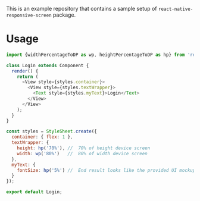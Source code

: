 This is an example repository that contains a sample setup of `react-native-responsive-screen` package.

# Usage
```javascript
import {widthPercentageToDP as wp, heightPercentageToDP as hp} from 'react-native-responsive-screen';

class Login extends Component {
  render() {
    return (
      <View style={styles.container}>
        <View style={styles.textWrapper}>
          <Text style={styles.myText}>Login</Text>
        </View>
      </View>
    );
  }
}

const styles = StyleSheet.create({
  container: { flex: 1 },
  textWrapper: {
    height: hp('70%'), //  70% of height device screen
    width: wp('80%')   //  80% of width device screen
  },
  myText: {
    fontSize: hp('5%') //  End result looks like the provided UI mockup
  }
});

export default Login;
```
